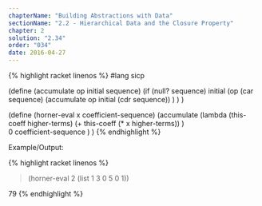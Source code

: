 ```yaml
---
chapterName: "Building Abstractions with Data"
sectionName: "2.2 - Hierarchical Data and the Closure Property"
chapter: 2
solution: "2.34"
order: "034"
date: 2016-04-27
---
```


{% highlight racket linenos %}
#lang sicp

(define (accumulate op initial sequence)
  (if (null? sequence)
      initial
      (op (car sequence)
          (accumulate op initial (cdr sequence))
      )
  )
)

(define (horner-eval x coefficient-sequence)
  (accumulate
        (lambda (this-coeff higher-terms)
              (+ this-coeff (* x higher-terms))
        )        
        0
        coefficient-sequence
  )
)
{% endhighlight %}


Example/Output:

{% highlight racket linenos %}
> (horner-eval 2 (list 1 3 0 5 0 1))

79
{% endhighlight %}


